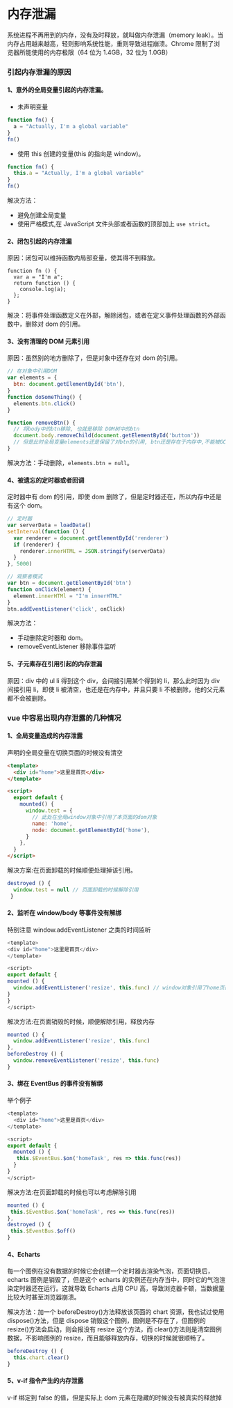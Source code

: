 # 内存泄漏

系统进程不再用到的内存，没有及时释放，就叫做内存泄漏（memory leak）。当内存占用越来越高，轻则影响系统性能，重则导致进程崩溃。Chrome 限制了浏览器所能使用的内存极限（64 位为 1.4GB，32 位为 1.0GB）

### 引起内存泄漏的原因

#### 1、意外的全局变量引起的内存泄漏。

- 未声明变量

```js
function fn() {
  a = "Actually, I'm a global variable"
}
fn()
```

- 使用 this 创建的变量(this 的指向是 window)。

```js
function fn() {
  this.a = "Actually, I'm a global variable"
}
fn()
```

解决方法：

- 避免创建全局变量
- 使用严格模式,在 JavaScript 文件头部或者函数的顶部加上 `use strict`。

#### 2、闭包引起的内存泄漏

原因：闭包可以维持函数内局部变量，使其得不到释放。

```JS
function fn () {
  var a = "I'm a";
  return function () {
    console.log(a);
  };
}
```

解决：将事件处理函数定义在外部，解除闭包，或者在定义事件处理函数的外部函数中，删除对 dom 的引用。

#### 3、没有清理的 DOM 元素引用

原因：虽然别的地方删除了，但是对象中还存在对 dom 的引用。

```js
// 在对象中引用DOM
var elements = {
  btn: document.getElementById('btn'),
}
function doSomeThing() {
  elements.btn.click()
}

function removeBtn() {
  // 将body中的btn移除, 也就是移除 DOM树中的btn
  document.body.removeChild(document.getElementById('button'))
  // 但是此时全局变量elements还是保留了对btn的引用, btn还是存在于内存中,不能被GC回收
}
```

解决方法：手动删除，`elements.btn = null`。

#### 4、被遗忘的定时器或者回调

定时器中有 dom 的引用，即使 dom 删除了，但是定时器还在，所以内存中还是有这个 dom。

```js
// 定时器
var serverData = loadData()
setInterval(function () {
  var renderer = document.getElementById('renderer')
  if (renderer) {
    renderer.innerHTML = JSON.stringify(serverData)
  }
}, 5000)

// 观察者模式
var btn = document.getElementById('btn')
function onClick(element) {
  element.innerHTMl = "I'm innerHTML"
}
btn.addEventListener('click', onClick)
```

解决方法：

- 手动删除定时器和 dom。
- removeEventListener 移除事件监听

#### 5、子元素存在引用引起的内存泄漏

原因：div 中的 ul li 得到这个 div，会间接引用某个得到的 li，那么此时因为 div 间接引用 li，即使 li 被清空，也还是在内存中，并且只要 li 不被删除，他的父元素都不会被删除。

### vue 中容易出现内存泄露的几种情况

#### 1、全局变量造成的内存泄露

声明的全局变量在切换页面的时候没有清空

```html
<template>
  <div id="home">这里是首页</div>
</template>

<script>
  export default {
    mounted() {
      window.test = {
        // 此处在全局window对象中引用了本页面的dom对象
        name: 'home',
        node: document.getElementById('home'),
      }
    },
  }
</script>
```

解决方案:在页面卸载的时候顺便处理掉该引用。

```js
destroyed () {
  window.test = null // 页面卸载的时候解除引用
 }
```

#### 2、监听在 window/body 等事件没有解绑

特别注意 window.addEventListener 之类的时间监听

```js
<template>
<div id="home">这里是首页</div>
</template>

<script>
export default {
mounted () {
  window.addEventListener('resize', this.func) // window对象引用了home页面的方法
}
}
</script>
```

解决方法:在页面销毁的时候，顺便解除引用，释放内存

```js
mounted () {
  window.addEventListener('resize', this.func)
},
beforeDestroy () {
  window.removeEventListener('resize', this.func)
}
```

#### 3、绑在 EventBus 的事件没有解绑

举个例子

```js
<template>
  <div id="home">这里是首页</div>
</template>

<script>
export default {
  mounted () {
   this.$EventBus.$on('homeTask', res => this.func(res))
  }
}
</script>
```

解决方法:在页面卸载的时候也可以考虑解除引用

```js
mounted () {
 this.$EventBus.$on('homeTask', res => this.func(res))
},
destroyed () {
 this.$EventBus.$off()
}
```

#### 4、Echarts

每一个图例在没有数据的时候它会创建一个定时器去渲染气泡，页面切换后，echarts 图例是销毁了，但是这个 echarts 的实例还在内存当中，同时它的气泡渲染定时器还在运行。这就导致 Echarts 占用 CPU 高，导致浏览器卡顿，当数据量比较大时甚至浏览器崩溃。

解决方法：加一个 beforeDestroy()方法释放该页面的 chart 资源，我也试过使用 dispose()方法，但是 dispose 销毁这个图例，图例是不存在了，但图例的 resize()方法会启动，则会报没有 resize 这个方法，而 clear()方法则是清空图例数据，不影响图例的 resize，而且能够释放内存，切换的时候就很顺畅了。

```js
beforeDestroy () {
  this.chart.clear()
}
```

#### 5、v-if 指令产生的内存泄露

v-if 绑定到 false 的值，但是实际上 dom 元素在隐藏的时候没有被真实的释放掉
